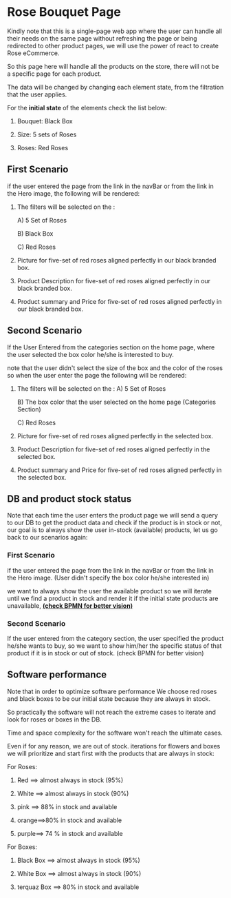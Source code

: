 # Rose Bouquet Page

Kindly note that this is a single-page web app where the user can handle all their needs on the same page without refreshing the page or being redirected to other product pages, we will use the power of react to create Rose eCommerce.

So this page here will handle all the products on the store, there will not be a specific page for each product.

The data will be changed by changing each element state, from the filtration that the user applies.


For the **initial state** of the elements check the list below:

1) Bouquet: Black Box

2) Size: 5 sets of Roses

3) Roses: Red Roses


## First Scenario

if the user entered the page from the link in the navBar or from the link in the Hero image, the following will be rendered:

1) The filters will be selected on the :

   A) 5 Set of Roses

   B) Black Box

   C) Red Roses

2) Picture for five-set of red roses aligned perfectly in our black branded box.

3) Product Description for five-set of red roses aligned perfectly in our black branded box.

4) Product summary and Price for five-set of red roses aligned perfectly in our black branded box.

## Second Scenario

If the User Entered from the categories section on the home page, where the user selected the box color he/she is interested to buy.

note that the user didn't select the size of the box and the color of the roses so when the user enter the page the following will be rendered:

1) The filters will be selected on the : 
   A) 5 Set of Roses 

   B) The box color that the user selected on the home page 
   (Categories Section)

   C) Red Roses

2) Picture for five-set of red roses aligned perfectly in the selected box.

3) Product Description for five-set of red roses aligned perfectly in the selected box.

4) Product summary and Price for five-set of red roses aligned perfectly in the selected box.


## DB and product stock status

Note that each time the user enters the product page we will send a query to our DB to get the product data and check if the product is in stock or not, our goal is to always show the user in-stock (available) products, let us go back to our scenarios again:

### First Scenario

if the user entered the page from the link in the navBar or from the link in the Hero image. (User didn't specify the box color he/she interested in)

we want to always show the user the available product so we will iterate until we find a product in stock and render it if the initial state products are unavailable, [**(check BPMN for better vision)**](https://miro.com/app/board/o9J_l6EW_DY=/)


### Second Scenario

If the user entered from the category section, the user  specified the product he/she wants to buy, so we want to show him/her the specific status of that product if it is in stock or out of stock.
(check BPMN for better vision)


## Software performance 

Note that in order to optimize software performance We choose red roses and black boxes to be our initial state because they are always in stock.

So practically the software will not reach the extreme cases to iterate and look for roses or boxes in the DB.

Time and space complexity for the software won't reach the ultimate cases.


Even if for any reason, we are out of stock. iterations for flowers and boxes we will prioritize and start first with the products that are always in stock:


For Roses:

1) Red ==> almost always in stock (95%)

2) White ==> almost always in stock (90%)

3) pink ==> 88% in stock and available

4) orange==>80% in stock and available

5) purple==> 74 % in stock and available


For Boxes:

1) Black Box ==> almost always in stock (95%)

2) White Box ==> almost always in stock (90%)

3) terquaz Box ==> 80% in stock and available